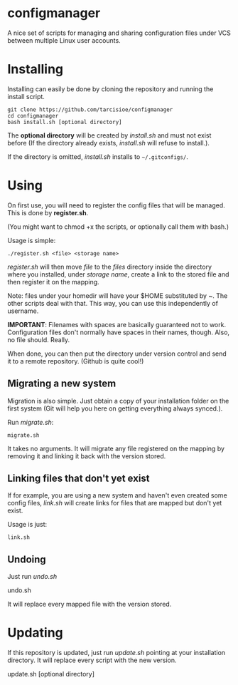 configmanager
=============

A nice set of scripts for managing and sharing configuration files under VCS between multiple Linux user accounts.

# Installing

Installing can easily be done by cloning the repository and running the install script.

    git clone https://github.com/tarcisioe/configmanager
    cd configmanager
    bash install.sh [optional directory]
    
The **optional directory** will be created by *install.sh* and must not exist before (If the directory already exists,
*install.sh* will refuse to install.).

If the directory is omitted, *install.sh* installs to `~/.gitconfigs/`.

# Using

On first use, you will need to register the config files that will be managed. This is done by **register.sh**.

(You might want to chmod +x the scripts, or optionally call them with bash.)

Usage is simple:

    ./register.sh <file> <storage name>
    
*register.sh* will then move *file* to the *files* directory inside the directory where you installed, under
*storage name*, create a link to the stored file and then register it on the mapping.

Note: files under your homedir will have your $HOME substituted by ~. The other scripts deal with that. This
way, you can use this independently of username.

**IMPORTANT**: Filenames with spaces are basically guaranteed not to work. Configuration files don't normally have
spaces in their names, though. Also, no file should. Really.

When done, you can then put the directory under version control and send it to a remote repository. (Github is quite
cool!)

## Migrating a new system

Migration is also simple. Just obtain a copy of your installation folder on the first system (Git will help you here
on getting everything always synced.).

Run *migrate.sh*:

    migrate.sh
    
It takes no arguments. It will migrate any file registered on the mapping by removing it and linking it back with
the version stored.

## Linking files that don't yet exist

If for example, you are using a new system and haven't even created some config files, *link.sh* will create links for
files that are mapped but don't yet exist.

Usage is just:

    link.sh
    
## Undoing

Just run *undo.sh*

   undo.sh
   
It will replace every mapped file with the version stored.

# Updating

If this repository is updated, just run *update.sh* pointing at your installation directory. It will replace every
script with the new version.

   update.sh [optional directory]
